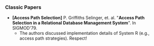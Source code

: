 ### Classic Papers

* **[Access Path Selection]** P. Griffiths Selinger, et. al. "**Access Path Selection in a Relational Database Management System**". In SIGMOD'79.
    - The authors discussed implementation details of System R (e.g., access path strategies). Respect!